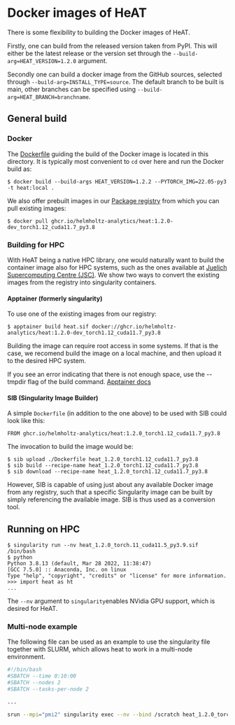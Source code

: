 # Docker images of HeAT

There is some flexibility to building the Docker images of HeAT.

Firstly, one can build from the released version taken from PyPI. This will either be
the latest release or the version set through the `--build-arg=HEAT_VERSION=1.2.0`
argument.

Secondly one can build a docker image from the GitHub sources, selected through
`--build-arg=INSTALL_TYPE=source`. The default branch to be built is main, other
branches can be specified using `--build-arg=HEAT_BRANCH=branchname`.

## General build

### Docker

The [Dockerfile](./Dockerfile) guiding the build of the Docker image is located in this
directory. It is typically most convenient to `cd` over here and run the Docker build as:

```console
$ docker build --build-args HEAT_VERSION=1.2.2 --PYTORCH_IMG=22.05-py3 -t heat:local .
```

We also offer prebuilt images in our [Package registry](https://github.com/helmholtz-analytics/heat/pkgs/container/heat) from which you can pull existing images:


```console
$ docker pull ghcr.io/helmholtz-analytics/heat:1.2.0-dev_torch1.12_cuda11.7_py3.8
```

### Building for HPC

With HeAT being a native HPC library, one would naturally want to build the container
image also for HPC systems, such as the ones available at [Juelich Supercomputing Centre
(JSC)](https://www.fz-juelich.de/jsc/ "Juelich Supercomputing Centre"). We show two ways to convert the existing images from the registry into singularity containers.

#### Apptainer (formerly singularity)

To use one of the existing images from our registry:

	$ apptainer build heat.sif docker://ghcr.io/helmholtz-analytics/heat:1.2.0-dev_torch1.12_cuda11.7_py3.8

Building the image can require root access in some systems. If that is the case, we recomend build the image on a local machine, and then upload it to the desired HPC system.

If you see an error indicating that there is not enough space, use the --tmpdir flag of the build command. [Apptainer docs](https://apptainer.org/docs/user/latest/build_a_container.html)

#### SIB (Singularity Image Builder)

A simple `Dockerfile` (in addition to the one above) to be used with SIB could look like
this:

	FROM ghcr.io/helmholtz-analytics/heat:1.2.0_torch1.12_cuda11.7_py3.8

The invocation to build the image would be:

	$ sib upload ./Dockerfile heat_1.2.0_torch1.12_cuda11.7_py3.8
	$ sib build --recipe-name heat_1.2.0_torch1.12_cuda11.7_py3.8
	$ sib download --recipe-name heat_1.2.0_torch1.12_cuda11.7_py3.8

However, SIB is capable of using just about any available Docker image from any
registry, such that a specific Singularity image can be built by simply referencing the
available image. SIB is thus used as a conversion tool.

## Running on HPC

	$ singularity run --nv heat_1.2.0_torch.11_cuda11.5_py3.9.sif /bin/bash
	$ python
	Python 3.8.13 (default, Mar 28 2022, 11:38:47)
	[GCC 7.5.0] :: Anaconda, Inc. on linux
	Type "help", "copyright", "credits" or "license" for more information.
	>>> import heat as ht
	...

The `--nv` argument to `singularity`enables NVidia GPU support, which is desired for
HeAT.

### Multi-node example

The following file can be used as an example to use the singularity file together with SLURM, which allows heat to work in a multi-node environment.

```bash
#!/bin/bash
#SBATCH --time 0:10:00
#SBATCH --nodes 2
#SBATCH --tasks-per-node 2

...

srun --mpi="pmi2" singularity exec --nv --bind /scratch heat_1.2.0_torch.11_cuda11.5_py3.9.sif bash -c "cd ~/code/heat/examples/lasso; python demo.py"
```
